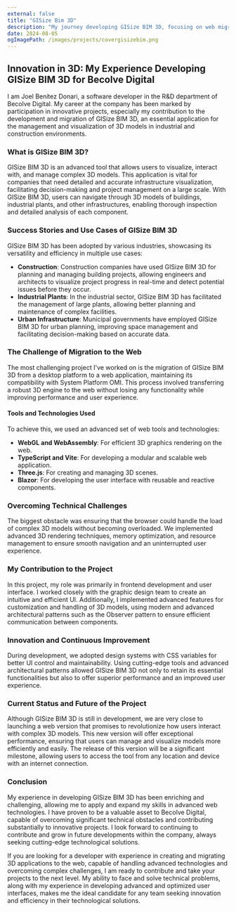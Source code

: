 ```yaml
---
external: false
title: "GISize Bim 3D"
description: "My journey developing GISize BIM 3D, focusing on web migration and 3D visualization innovations."
date: 2024-08-05
ogImagePath: /images/projects/covergisizebim.png
--- 
```


## Innovation in 3D: My Experience Developing GISize BIM 3D for Becolve Digital

I am Joel Benítez Donari, a software developer in the R&D department of Becolve Digital. My career at the company has been marked by participation in innovative projects, especially my contribution to the development and migration of GISize BIM 3D, an essential application for the management and visualization of 3D models in industrial and construction environments.

### What is GISize BIM 3D?

GISize BIM 3D is an advanced tool that allows users to visualize, interact with, and manage complex 3D models. This application is vital for companies that need detailed and accurate infrastructure visualization, facilitating decision-making and project management on a large scale. With GISize BIM 3D, users can navigate through 3D models of buildings, industrial plants, and other infrastructures, enabling thorough inspection and detailed analysis of each component.

### Success Stories and Use Cases of GISize BIM 3D

GISize BIM 3D has been adopted by various industries, showcasing its versatility and efficiency in multiple use cases:

- **Construction**: Construction companies have used GISize BIM 3D for planning and managing building projects, allowing engineers and architects to visualize project progress in real-time and detect potential issues before they occur.
- **Industrial Plants**: In the industrial sector, GISize BIM 3D has facilitated the management of large plants, allowing better planning and maintenance of complex facilities.
- **Urban Infrastructure**: Municipal governments have employed GISize BIM 3D for urban planning, improving space management and facilitating decision-making based on accurate data.

### The Challenge of Migration to the Web

The most challenging project I've worked on is the migration of GISize BIM 3D from a desktop platform to a web application, maintaining its compatibility with System Platform OMI. This process involved transferring a robust 3D engine to the web without losing any functionality while improving performance and user experience.

#### Tools and Technologies Used

To achieve this, we used an advanced set of web tools and technologies:

- **WebGL and WebAssembly**: For efficient 3D graphics rendering on the web.
- **TypeScript and Vite**: For developing a modular and scalable web application.
- **Three.js**: For creating and managing 3D scenes.
- **Blazor**: For developing the user interface with reusable and reactive components.

### Overcoming Technical Challenges

The biggest obstacle was ensuring that the browser could handle the load of complex 3D models without becoming overloaded. We implemented advanced 3D rendering techniques, memory optimization, and resource management to ensure smooth navigation and an uninterrupted user experience.

### My Contribution to the Project

In this project, my role was primarily in frontend development and user interface. I worked closely with the graphic design team to create an intuitive and efficient UI. Additionally, I implemented advanced features for customization and handling of 3D models, using modern and advanced architectural patterns such as the Observer pattern to ensure efficient communication between components.

### Innovation and Continuous Improvement

During development, we adopted design systems with CSS variables for better UI control and maintainability. Using cutting-edge tools and advanced architectural patterns allowed GISize BIM 3D not only to retain its essential functionalities but also to offer superior performance and an improved user experience.

### Current Status and Future of the Project

Although GISize BIM 3D is still in development, we are very close to launching a web version that promises to revolutionize how users interact with complex 3D models. This new version will offer exceptional performance, ensuring that users can manage and visualize models more efficiently and easily. The release of this version will be a significant milestone, allowing users to access the tool from any location and device with an internet connection.

### Conclusion

My experience in developing GISize BIM 3D has been enriching and challenging, allowing me to apply and expand my skills in advanced web technologies. I have proven to be a valuable asset to Becolve Digital, capable of overcoming significant technical obstacles and contributing substantially to innovative projects. I look forward to continuing to contribute and grow in future developments within the company, always seeking cutting-edge technological solutions.

If you are looking for a developer with experience in creating and migrating 3D applications to the web, capable of handling advanced technologies and overcoming complex challenges, I am ready to contribute and take your projects to the next level. My ability to face and solve technical problems, along with my experience in developing advanced and optimized user interfaces, makes me the ideal candidate for any team seeking innovation and efficiency in their technological solutions.